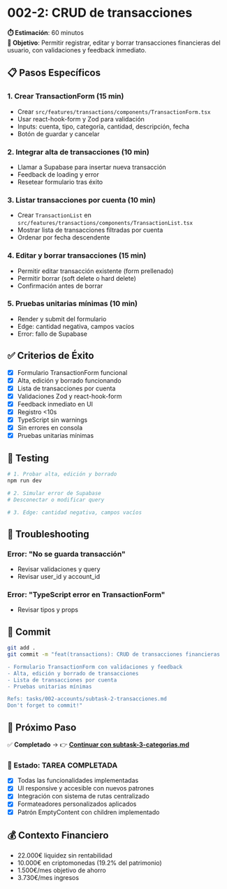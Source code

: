 # 002-2: CRUD de transacciones

**⏱️ Estimación**: 60 minutos  
**🎯 Objetivo**: Permitir registrar, editar y borrar transacciones financieras del usuario, con validaciones y feedback inmediato.

## 📋 Pasos Específicos

### 1. Crear TransactionForm (15 min)

- Crear `src/features/transactions/components/TransactionForm.tsx`
- Usar react-hook-form y Zod para validación
- Inputs: cuenta, tipo, categoría, cantidad, descripción, fecha
- Botón de guardar y cancelar

### 2. Integrar alta de transacciones (10 min)

- Llamar a Supabase para insertar nueva transacción
- Feedback de loading y error
- Resetear formulario tras éxito

### 3. Listar transacciones por cuenta (10 min)

- Crear `TransactionList` en `src/features/transactions/components/TransactionList.tsx`
- Mostrar lista de transacciones filtradas por cuenta
- Ordenar por fecha descendente

### 4. Editar y borrar transacciones (15 min)

- Permitir editar transacción existente (form prellenado)
- Permitir borrar (soft delete o hard delete)
- Confirmación antes de borrar

### 5. Pruebas unitarias mínimas (10 min)

- Render y submit del formulario
- Edge: cantidad negativa, campos vacíos
- Error: fallo de Supabase

## ✅ Criterios de Éxito

- [x] Formulario TransactionForm funcional
- [x] Alta, edición y borrado funcionando
- [x] Lista de transacciones por cuenta
- [x] Validaciones Zod y react-hook-form
- [x] Feedback inmediato en UI
- [x] Registro <10s
- [x] TypeScript sin warnings
- [x] Sin errores en consola
- [x] Pruebas unitarias mínimas

## 🧪 Testing

```bash
# 1. Probar alta, edición y borrado
npm run dev

# 2. Simular error de Supabase
# Desconectar o modificar query

# 3. Edge: cantidad negativa, campos vacíos
```

## 🔄 Troubleshooting

### Error: "No se guarda transacción"

- Revisar validaciones y query
- Revisar user_id y account_id

### Error: "TypeScript error en TransactionForm"

- Revisar tipos y props

## 📝 Commit

```bash
git add .
git commit -m "feat(transactions): CRUD de transacciones financieras

- Formulario TransactionForm con validaciones y feedback
- Alta, edición y borrado de transacciones
- Lista de transacciones por cuenta
- Pruebas unitarias mínimas

Refs: tasks/002-accounts/subtask-2-transacciones.md
Don't forget to commit!"
```

## 🎯 Próximo Paso

✅ **Completado** → 👉 **[Continuar con subtask-3-categorias.md](./subtask-3-categorias.md)**

### 🎉 Estado: TAREA COMPLETADA

- [x] Todas las funcionalidades implementadas
- [x] UI responsive y accesible con nuevos patrones
- [x] Integración con sistema de rutas centralizado
- [x] Formateadores personalizados aplicados
- [x] Patrón EmptyContent con children implementado

## 💰 Contexto Financiero

- 22.000€ liquidez sin rentabilidad
- 10.000€ en criptomonedas (19.2% del patrimonio)
- 1.500€/mes objetivo de ahorro
- 3.730€/mes ingresos
